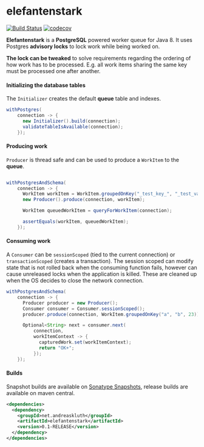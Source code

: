 # elefantenstark

[![Build Status](https://travis-ci.org/AndreasKl/elefantenstark.svg?branch=master)](https://travis-ci.org/AndreasKl/elefantenstark)
[![codecov](https://codecov.io/gh/AndreasKl/elefantenstark/branch/master/graph/badge.svg)](https://codecov.io/gh/AndreasKl/elefantenstark)

**Elefantenstark** is a **PostgreSQL** powered worker queue for Java 8. It uses
Postgres **advisory locks** to lock work while being worked on.

**The lock can be tweaked** to solve requirements
regarding the ordering of how work has to be processed. E.g. all work items sharing 
the same key must be processed one after another.   

#### Initializing the database tables

The `Initializer` creates the default **queue** table and indexes.

```java
withPostgres(
    connection -> {
      new Initializer().build(connection);
      validateTableIsAvailable(connection);
    });
```

#### Producing work

`Producer` is thread safe and can be used to produce a
 `WorkItem` to the **queue**. 

```java

withPostgresAndSchema(
    connection -> {
      WorkItem workItem = WorkItem.groupedOnKey("_test_key_", "_test_value_", 0);
      new Producer().produce(connection, workItem);

      WorkItem queuedWorkItem = queryForWorkItem(connection);

      assertEquals(workItem, queuedWorkItem);
    });
```

#### Consuming work

A `Consumer` can be `sessionScoped` (tied to the current connection) or `transactionScoped` (creates a transaction). 
The session scoped can modify state that is not rolled back when the
consuming function fails, however can cause unreleased locks when the application is killed. These are cleaned up when
the OS decides to close the network connection.

```java
withPostgresAndSchema(
    connection -> {
      Producer producer = new Producer();
      Consumer consumer = Consumer.sessionScoped();
      producer.produce(connection, WorkItem.groupedOnKey("a", "b", 23));

      Optional<String> next = consumer.next(
          connection,
          workItemContext -> {
            capturedWork.set(workItemContext);
            return "OK+";
          });
    });
```

#### Builds

Snapshot builds are available on [Sonatype Snapshots](https://oss.sonatype.org/content/repositories/snapshots/net/andreaskluth/elefantenstark/), release builds are available on maven central.

```xml
<dependencies>
  <dependency>
    <groupId>net.andreaskluth</groupId>
    <artifactId>elefantenstark</artifactId>
    <version>0.1-RELEASE</version>
  </dependency>
</dependencies>
```
